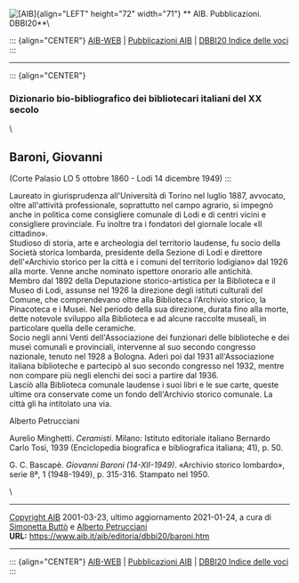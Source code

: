 ![\[AIB\]](/aib/wi/aibv72.gif){align="LEFT" height="72" width="71"}
** AIB. Pubblicazioni. DBBI20**\

::: {align="CENTER"}
[AIB-WEB](/) \| [Pubblicazioni AIB](/pubblicazioni/) \| [DBBI20 Indice
delle voci](dbbi20.htm)
:::

------------------------------------------------------------------------

::: {align="CENTER"}
### Dizionario bio-bibliografico dei bibliotecari italiani del XX secolo

\

## Baroni, Giovanni

(Corte Palasio LO 5 ottobre 1860 - Lodi 14 dicembre 1949)
:::

Laureato in giurisprudenza all\'Università di Torino nel luglio 1887,
avvocato, oltre all\'attività professionale, soprattutto nel campo
agrario, si impegnò anche in politica come consigliere comunale di Lodi
e di centri vicini e consigliere provinciale. Fu inoltre tra i fondatori
del giornale locale «Il cittadino».\
Studioso di storia, arte e archeologia del territorio laudense, fu socio
della Società storica lombarda, presidente della Sezione di Lodi e
direttore dell\'«Archivio storico per la città e i comuni del territorio
lodigiano» dal 1926 alla morte. Venne anche nominato ispettore onorario
alle antichità.\
Membro dal 1892 della Deputazione storico-artistica per la Biblioteca e
il Museo di Lodi, assunse nel 1926 la direzione degli istituti culturali
del Comune, che comprendevano oltre alla Biblioteca l\'Archivio storico,
la Pinacoteca e i Musei. Nel periodo della sua direzione, durata fino
alla morte, dette notevole sviluppo alla Biblioteca e ad alcune raccolte
museali, in particolare quella delle ceramiche.\
Socio negli anni Venti dell\'Associazione dei funzionari delle
biblioteche e dei musei comunali e provinciali, intervenne al suo
secondo congresso nazionale, tenuto nel 1928 a Bologna. Aderì poi dal
1931 all\'Associazione italiana biblioteche e partecipò al suo secondo
congresso nel 1932, mentre non compare più negli elenchi dei soci a
partire dal 1936.\
Lasciò alla Biblioteca comunale laudense i suoi libri e le sue carte,
queste ultime ora conservate come un fondo dell\'Archivio storico
comunale. La città gli ha intitolato una via.

Alberto Petrucciani

Aurelio Minghetti. *Ceramisti*. Milano: Istituto editoriale italiano
Bernardo Carlo Tosi, 1939 (Enciclopedia biografica e bibliografica
italiana; 41), p. 50.

G. C. Bascapè. *Giovanni Baroni (14-XII-1949)*. «Archivio storico
lombardo», serie 8ª, 1 (1948-1949), p. 315-316. Stampato nel 1950.

\

------------------------------------------------------------------------

[Copyright AIB](/su-questo-sito/dichiarazione-di-copyright-aib-web/)
2001-03-23, ultimo aggiornamento 2021-01-24, a cura di [Simonetta
Buttò](/aib/redazione3.htm) e [Alberto
Petrucciani](/su-questo-sito/redazione-aib-web/)\
**URL:** https://www.aib.it/aib/editoria/dbbi20/baroni.htm

------------------------------------------------------------------------

::: {align="CENTER"}
[AIB-WEB](/) \| [Pubblicazioni AIB](/pubblicazioni/) \| [DBBI20 Indice
delle voci](dbbi20.htm)
:::
